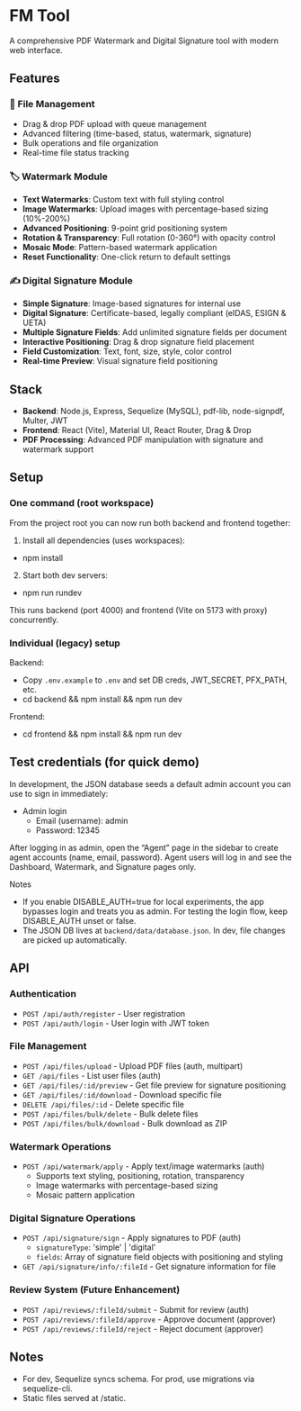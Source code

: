 # FM Tool

A comprehensive PDF Watermark and Digital Signature tool with modern web interface.

## Features

### 📄 File Management
- Drag & drop PDF upload with queue management
- Advanced filtering (time-based, status, watermark, signature)
- Bulk operations and file organization
- Real-time file status tracking

### 🏷️ Watermark Module
- **Text Watermarks**: Custom text with full styling control
- **Image Watermarks**: Upload images with percentage-based sizing (10%-200%)
- **Advanced Positioning**: 9-point grid positioning system
- **Rotation & Transparency**: Full rotation (0-360°) with opacity control
- **Mosaic Mode**: Pattern-based watermark application
- **Reset Functionality**: One-click return to default settings

### ✍️ Digital Signature Module  
- **Simple Signature**: Image-based signatures for internal use
- **Digital Signature**: Certificate-based, legally compliant (eIDAS, ESIGN & UETA)
- **Multiple Signature Fields**: Add unlimited signature fields per document
- **Interactive Positioning**: Drag & drop signature field placement
- **Field Customization**: Text, font, size, style, color control
- **Real-time Preview**: Visual signature field positioning

## Stack

- **Backend**: Node.js, Express, Sequelize (MySQL), pdf-lib, node-signpdf, Multer, JWT
- **Frontend**: React (Vite), Material UI, React Router, Drag & Drop
- **PDF Processing**: Advanced PDF manipulation with signature and watermark support

## Setup

### One command (root workspace)

From the project root you can now run both backend and frontend together:

1. Install all dependencies (uses workspaces):

- npm install

2. Start both dev servers:

- npm run rundev

This runs backend (port 4000) and frontend (Vite on 5173 with proxy) concurrently.

### Individual (legacy) setup

Backend:

- Copy `.env.example` to `.env` and set DB creds, JWT_SECRET, PFX_PATH, etc.
- cd backend && npm install && npm run dev

Frontend:

- cd frontend && npm install && npm run dev

## Test credentials (for quick demo)

In development, the JSON database seeds a default admin account you can use to sign in immediately:

- Admin login
  - Email (username): admin
  - Password: 12345

After logging in as admin, open the “Agent” page in the sidebar to create agent accounts (name, email, password). Agent users will log in and see the Dashboard, Watermark, and Signature pages only.

Notes
- If you enable DISABLE_AUTH=true for local experiments, the app bypasses login and treats you as admin. For testing the login flow, keep DISABLE_AUTH unset or false.
- The JSON DB lives at `backend/data/database.json`. In dev, file changes are picked up automatically.

## API

### Authentication
- `POST /api/auth/register` - User registration
- `POST /api/auth/login` - User login with JWT token

### File Management  
- `POST /api/files/upload` - Upload PDF files (auth, multipart)
- `GET /api/files` - List user files (auth)
- `GET /api/files/:id/preview` - Get file preview for signature positioning
- `GET /api/files/:id/download` - Download specific file
- `DELETE /api/files/:id` - Delete specific file
- `POST /api/files/bulk/delete` - Bulk delete files
- `POST /api/files/bulk/download` - Bulk download as ZIP

### Watermark Operations
- `POST /api/watermark/apply` - Apply text/image watermarks (auth)
  - Supports text styling, positioning, rotation, transparency
  - Image watermarks with percentage-based sizing
  - Mosaic pattern application

### Digital Signature Operations  
- `POST /api/signature/sign` - Apply signatures to PDF (auth)
  - `signatureType`: 'simple' | 'digital'
  - `fields`: Array of signature field objects with positioning and styling
- `GET /api/signature/info/:fileId` - Get signature information for file

### Review System (Future Enhancement)
- `POST /api/reviews/:fileId/submit` - Submit for review (auth)
- `POST /api/reviews/:fileId/approve` - Approve document (approver)
- `POST /api/reviews/:fileId/reject` - Reject document (approver)

## Notes

- For dev, Sequelize syncs schema. For prod, use migrations via sequelize-cli.
- Static files served at /static.
